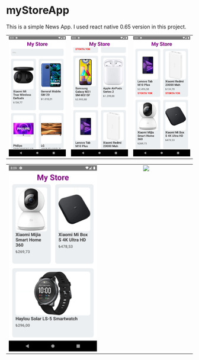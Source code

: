 # myStoreApp

This is a simple News App. 
I used react native 0.65 version in this project.

<!DOCTYPE html>
<html>
  <head>
  </head>
  <body>
    <table>
    <tr>
    <td valign="top" width="33%">
<div align="center">  
<img style="width: 100%; height:auto;" src="./src/screenShots/Screenshot_1653336556.png" />  
</div>

</td>
<td valign="top" width="33%">

<div align="center">  
<img style="width: 100%; height:auto;" src="./src/screenShots/Screenshot_1653336564.png" />  
</div>

</td>
<td valign="top" width="33%">
<div align="center">
<img style="width: 100%; height:auto;" src="./src/screenShots/Screenshot_1653336571.png" />
</div>  
</td>
</tr>
</table>
    <table>
    <tr>
<td valign="top" width="33%">
<div align="center">
<img style="width: 100%; height:auto;" src="./src/screenShots/Screenshot_1653336576.png" />
</div>  
</td>
<td valign="top" width="33%">
<div align="center">
<img style="width: 100%; height:auto;" src="./src/screenShots/untitled.gif" />
</div>  
</td>
</tr>
</table>
  </body>
</html>


